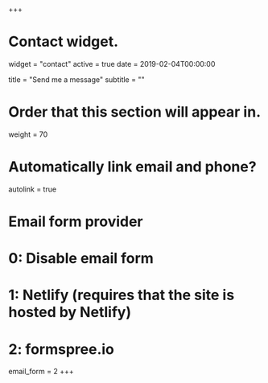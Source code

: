 +++
# Contact widget.
widget = "contact"
active = true
date = 2019-02-04T00:00:00

title = "Send me a message"
subtitle = ""

# Order that this section will appear in.
weight = 70

# Automatically link email and phone?
autolink = true

# Email form provider
#   0: Disable email form
#   1: Netlify (requires that the site is hosted by Netlify)
#   2: formspree.io
email_form = 2
+++
